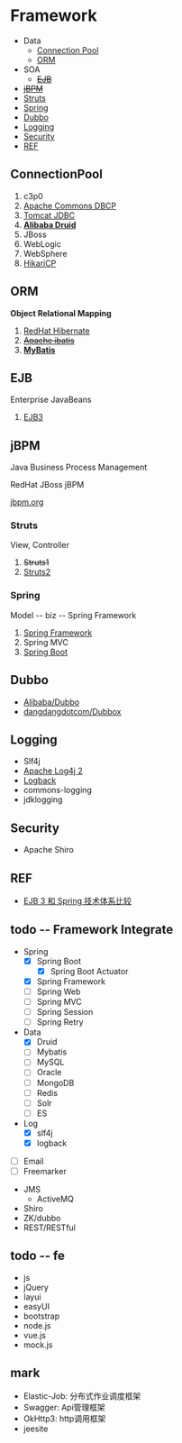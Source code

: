 # Framework


- Data
  - [Connection Pool](#connectionpool)
  - [ORM](#orm)
- SOA
  - [~~EJB~~](#ejb)
- [~~jBPM~~](#jbpm)
- [Struts](#struts)
- [Spring](#spring)
- [Dubbo](#dubbo)
- [Logging](#logging)
- [Security](#security)
- [REF](#ref)

## ConnectionPool

1. c3p0
1. [Apache Commons DBCP](http://commons.apache.org/proper/commons-dbcp/)
1. [Tomcat JDBC](https://tomcat.apache.org/tomcat-8.5-doc/jdbc-pool.html)
1. [**Alibaba Druid**](connectionpool/druid/Druid.md)
1. JBoss
1. WebLogic
1. WebSphere
1. [HikariCP](http://mvnrepository.com/artifact/com.zaxxer/HikariCP)

## ORM
**Object Relational Mapping**

1. [RedHat Hibernate](orm/hibernate/Hibernate.md)
1. [~~Apache ibatis~~](http://ibatis.apache.org/)
1. [**MyBatis**](orm/mybatis/MyBatis.md)

## EJB
Enterprise JavaBeans

1. [EJB3](ejb/EJB3.md)

## jBPM
Java Business Process Management

RedHat JBoss jBPM

[jbpm.org](http://www.jbpm.org)

### Struts
View, Controller

1. ~~Struts1~~
1. [Struts2](struts/Struts2.md)

### Spring
Model -- biz -- Spring Framework

1. [Spring Framework](spring/springFramework/SpringFramework.md)
1. Spring MVC
1. [Spring Boot](spring/springBoot/SpringBoot.md)

## Dubbo

- [Alibaba/Dubbo](dubbo/Dubbo.md)
- [dangdangdotcom/Dubbox](https://github.com/dangdangdotcom/dubbox)

## Logging

- Slf4j
- [Apache Log4j 2](logging/Log4j2.md)
- [Logback](logging/Logback.md)
- commons-logging
- jdklogging

## Security

- Apache Shiro

## REF

- [EJB 3 和 Spring 技术体系比较](http://www.51cto.com/specbook/223/46090.htm)


todo -- Framework Integrate
---

- Spring
  - [x] Spring Boot
    - [x] Spring Boot Actuator
  - [x] Spring Framework
  - [ ] Spring Web
  - [ ] Spring MVC
  - [ ] Spring Session
  - [ ] Spring Retry
- Data
  - [x] Druid
  - [ ] Mybatis
  - [ ] MySQL
  - [ ] Oracle
  - [ ] MongoDB
  - [ ] Redis
  - [ ] Solr
  - [ ] ES
- Log
  - [x] slf4j
  - [x] logback
- [ ] Email
- [ ] Freemarker
- JMS
  - ActiveMQ
- Shiro
- ZK/dubbo
- REST/RESTful


todo -- fe
---

- js
- jQuery
- layui
- easyUI
- bootstrap
- node.js
- vue.js
- mock.js


mark
---
- Elastic-Job: 分布式作业调度框架
- Swagger: Api管理框架
- OkHttp3: http调用框架
- jeesite
